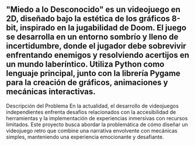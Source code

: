 "Miedo a lo Desconocido" es un videojuego en 2D, diseñado bajo la estética de los gráficos 8-bit, inspirado en la jugabilidad de Doom. El juego se desarrolla en un entorno sombrío y lleno de incertidumbre, donde el jugador debe sobrevivir enfrentando enemigos y resolviendo acertijos en un mundo laberíntico. Utiliza Python como lenguaje principal, junto con la librería Pygame para la creación de gráficos, animaciones y mecánicas interactivas.
----------------------------------------------------------------------------------------------------------------------------------------------------------------------------------
Descripción del Problema
En la actualidad, el desarrollo de videojuegos independientes enfrenta desafíos relacionados con la accesibilidad de herramientas y la implementación de experiencias inmersivas con recursos limitados. Este proyecto busca abordar la problemática de cómo diseñar un videojuego retro que combine una narrativa envolvente con mecánicas simples, manteniendo una experiencia emocionante y desafiante.
